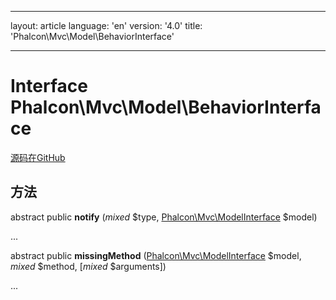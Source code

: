 * * *

layout: article language: 'en' version: '4.0' title: 'Phalcon\Mvc\Model\BehaviorInterface'

* * *

# Interface **Phalcon\Mvc\Model\BehaviorInterface**

<a href="https://github.com/phalcon/cphalcon/tree/v4.0.0/phalcon/mvc/model/behaviorinterface.zep" class="btn btn-default btn-sm">源码在GitHub</a>

## 方法

abstract public **notify** (*mixed* $type, [Phalcon\Mvc\ModelInterface](/4.0/en/api/Phalcon_Mvc_ModelInterface) $model)

...

abstract public **missingMethod** ([Phalcon\Mvc\ModelInterface](/4.0/en/api/Phalcon_Mvc_ModelInterface) $model, *mixed* $method, [*mixed* $arguments])

...